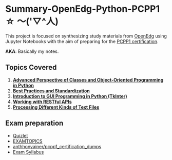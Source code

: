 # Summary-OpenEdg-Python-PCPP1 ☆ ～('▽^人)

This project is focused on synthesizing study materials from [OpenEdg](https://edube.org/) using Jupyter Notebooks with the aim of preparing for the [PCPP1 certification](https://pythoninstitute.org/pcpp1).

__AKA__: Basically my notes.

## Topics Covered

1. [**Advanced Perspective of Classes and Object-Oriented Programming in Python**](./1.Advanced-OOP/README.md)
2. [**Best Practices and Standardization**](./2.Best-Practices/README.md)
3. [**Introduction to GUI Programming in Python (TkInter)**](./3.GUI-Programming/README.md)
4. [**Working with RESTful APIs**](./4.RESTful-APIs/README.md)
5. [**Processing Different Kinds of Text Files**](./5.File-Processing/README.md)

## Exam preparation

- [Quizlet](https://quizlet.com/user/victormasmon/folders/pcpp1?funnelUUID=d1998b7f-a23a-4c99-92d8-76365e68aef6)
- [EXAMTOPICS](https://www.examtopics.com/exams/python-institute/pcpp-32-101)
- [anthhonyainer/pcpp1_certification_dumps](https://github.com/anthonywainer/pcpp1_certification_dumps/tree/main/dumps)
- [Exam Syllabus](https://pythoninstitute.org/assets/628def5091da2303121759.pdf)
